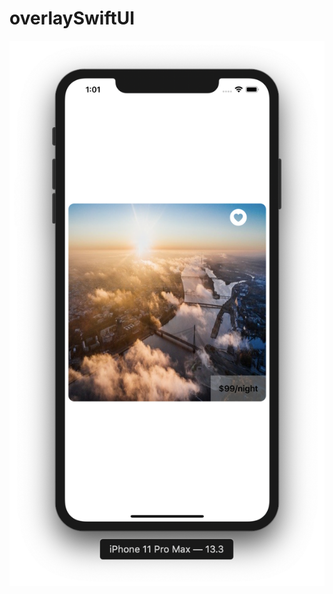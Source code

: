 # overlaySwiftUI

![](https://github.com/ram4ik/overlaySwiftUI/blob/master/overlaySwiftUI/Assets.xcassets/Screenshot%202020-03-05%20at%2013.01.04.imageset/Screenshot%202020-03-05%20at%2013.01.04.png)

